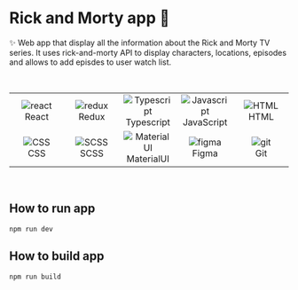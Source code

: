 # Rick and Morty app 👋

✨ Web app that display all the information about the Rick and Morty TV series.
It uses rick-and-morty API to display characters, locations, episodes and allows to add episdes to user watch list.

<br>

<div style="display: flex; align-items: flex-start; align: center">
  <table align="center">
    <tr>
      <td align="center" width="88">
        <img src="https://skillicons.dev/icons?i=react" alt="react" />
        <br> React
      </td>
      <td align="center" width="88">
        <img src="https://skillicons.dev/icons?i=redux" alt="redux" />
        <br>Redux
      </td>
      <td align="center" width="88">
        <img src="https://skillicons.dev/icons?i=typescript" alt="Typescript" />
        <br>Typescript
      </td>
      <td align="center" width="88">
        <img src="https://skillicons.dev/icons?i=javascript" alt="Javascript" />
        <br>JavaScript
      </td>
      <td align="center" width="88">
        <img src="https://skillicons.dev/icons?i=html" alt="HTML" />
        <br>HTML
      </td>
    </tr>
    <tr>
     <td align="center" width="88">
        <img src="https://skillicons.dev/icons?i=css" alt="CSS" />
        <br>CSS
      </td>
     <td align="center" width="88">
        <img src="https://skillicons.dev/icons?i=scss" alt="SCSS" />
        <br>SCSS
      </td>
      <td align="center" width="88">
        <img src="https://skillicons.dev/icons?i=materialui" alt="MaterialUI" />
        <br>MaterialUI
      </td>
      <td align="center" width="88">
        <img src="https://skillicons.dev/icons?i=figma" alt="figma" />
        <br>Figma
      </td>
      <td align="center" width="88">
        <img src="https://skillicons.dev/icons?i=git" alt="git" />
        <br>Git
      </td>
    </tr>
  </table>
</div>

<br>

## How to run app

`npm run dev`

## How to build app

`npm run build`

